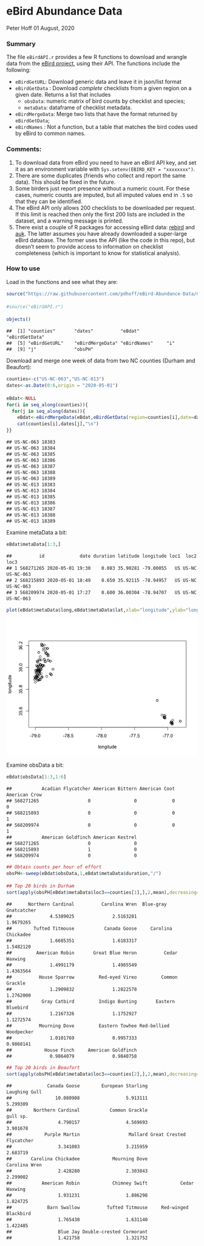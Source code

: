 eBird Abundance Data
================
Peter Hoff
01 August, 2020

### Summary

The file `eBirdAPI.r` provides a few R functions to download and wrangle
data from the [eBird
project](https://ebird.org/science/download-ebird-data-products), using
their API. The functions include the following:

  - `eBirdGetURL`: Download generic data and leave it in json/list
    format
  - `eBirdGetData` : Download *complete* checklists from a given region
    on a given date. Returns a list that includes
      - `obsData`: numeric matrix of bird counts by checklist and
        species;
      - `metaData`: dataframe of checklist metadata.
  - `eBirdMergeData`: Merge two lists that have the format returned by
    `eBirdGetData`;
  - `eBirdNames` : Not a function, but a table that matches the bird
    codes used by eBird to common names.

### Comments:

1)  To download data from eBird you need to have an eBird API key, and
    set it as an environment variable with `Sys.setenv(EBIRD_KEY =
    "xxxxxxxx")`.  
2)  There are some duplicates (friends who collect and report the same
    data). This should be fixed in the future.
3)  Some birders just report presence without a numeric count. For these
    cases, numeric counts are imputed, but all imputed values end in
    `.5` so that they can be identified.
4)  The eBird API only allows 200 checklists to be downloaded per
    request. If this limit is reached then only the first 200 lists are
    included in the dataset, and a warning message is printed.  
5)  There exist a couple of R packages for accessing eBird data:
    [rebird](https://github.com/ropensci/rebird) and
    [auk](https://github.com/CornellLabofOrnithology/auk/). The latter
    assumes you have already downloaded a super-large eBird database.
    The former uses the API (like the code in this repo), but doesn’t
    seem to provide access to information on checklist completeness
    (which is important to know for statistical analysis).

### How to use

Load in the functions and see what they are:

``` r
source("https://raw.githubusercontent.com/pdhoff/eBird-Abundance-Data/master/eBirdAPI.r")

#source("eBirdAPI.r")

objects()
```

    ##  [1] "counties"       "dates"          "eBdat"          "eBirdGetData"  
    ##  [5] "eBirdGetURL"    "eBirdMergeData" "eBirdNames"     "i"             
    ##  [9] "j"              "obsPH"

Download and merge one week of data from two NC counties (Durham and
Beaufort):

``` r
counties<-c("US-NC-063","US-NC-013")
dates<-as.Date(0:6,origin = "2020-05-01")

eBdat<-NULL
for(i in seq_along(counties)){
  for(j in seq_along(dates)){
    eBdat<-eBirdMergeData(eBdat,eBirdGetData(region=counties[i],date=dates[j]))
    cat(counties[i],dates[j],"\n")
}}
```

    ## US-NC-063 18383 
    ## US-NC-063 18384 
    ## US-NC-063 18385 
    ## US-NC-063 18386 
    ## US-NC-063 18387 
    ## US-NC-063 18388 
    ## US-NC-063 18389 
    ## US-NC-013 18383 
    ## US-NC-013 18384 
    ## US-NC-013 18385 
    ## US-NC-013 18386 
    ## US-NC-013 18387 
    ## US-NC-013 18388 
    ## US-NC-013 18389

Examine metaData a bit:

``` r
eBdat$metaData[1:3,]
```

    ##          id             date duration latitude longitude loc1  loc2      loc3
    ## 1 S68271265 2020-05-01 19:30    0.083 35.90281 -79.00055   US US-NC US-NC-063
    ## 2 S68215893 2020-05-01 18:49    0.650 35.92115 -78.94957   US US-NC US-NC-063
    ## 3 S68209974 2020-05-01 17:27    0.600 36.00304 -78.94707   US US-NC US-NC-063

``` r
plot(eBdat$metaData$long,eBdat$metaData$lat,xlab="longitude",ylab="longitude") 
```

![](README_files/figure-gfm/unnamed-chunk-3-1.png)<!-- -->

Examine obsData a bit:

``` r
eBdat$obsData[1:3,1:6] 
```

    ##           Acadian Flycatcher American Bittern American Coot American Crow
    ## S68271265                  0                0             0             0
    ## S68215893                  0                0             0             1
    ## S68209974                  0                0             0             1
    ##           American Goldfinch American Kestrel
    ## S68271265                  0                0
    ## S68215893                  1                0
    ## S68209974                  0                0

``` r
## Obtain counts per hour of effort 
obsPH<-sweep(eBdat$obsData,1,eBdat$metaData$duration,"/") 

## Top 20 birds in Durham
sort(apply(obsPH[eBdat$metaData$loc3==counties[1],],2,mean),decreasing=TRUE)[1:20]  
```

    ##      Northern Cardinal          Carolina Wren  Blue-gray Gnatcatcher 
    ##              4.5389025              2.5163281              1.9679265 
    ##        Tufted Titmouse           Canada Goose     Carolina Chickadee 
    ##              1.6685351              1.6183317              1.5482120 
    ##         American Robin       Great Blue Heron          Cedar Waxwing 
    ##              1.4991179              1.4985549              1.4363564 
    ##          House Sparrow         Red-eyed Vireo         Common Grackle 
    ##              1.2909832              1.2822578              1.2762000 
    ##           Gray Catbird         Indigo Bunting       Eastern Bluebird 
    ##              1.2167326              1.1752927              1.1272574 
    ##          Mourning Dove         Eastern Towhee Red-bellied Woodpecker 
    ##              1.0101769              0.9957333              0.9868141 
    ##            House Finch     American Goldfinch 
    ##              0.9864079              0.9840758

``` r
## Top 20 birds in Beaufort 
sort(apply(obsPH[eBdat$metaData$loc3==counties[2],],2,mean),decreasing=TRUE)[1:20]  
```

    ##             Canada Goose        European Starling            Laughing Gull 
    ##                10.080908                 5.913111                 5.299309 
    ##        Northern Cardinal           Common Grackle                 gull sp. 
    ##                 4.790157                 4.569693                 3.901678 
    ##            Purple Martin                  Mallard Great Crested Flycatcher 
    ##                 3.341003                 3.215959                 2.683719 
    ##       Carolina Chickadee            Mourning Dove            Carolina Wren 
    ##                 2.428280                 2.303843                 2.299002 
    ##           American Robin            Chimney Swift            Cedar Waxwing 
    ##                 1.931231                 1.886298                 1.824725 
    ##             Barn Swallow          Tufted Titmouse     Red-winged Blackbird 
    ##                 1.765430                 1.631140                 1.422485 
    ##                 Blue Jay Double-crested Cormorant 
    ##                 1.421758                 1.321752
